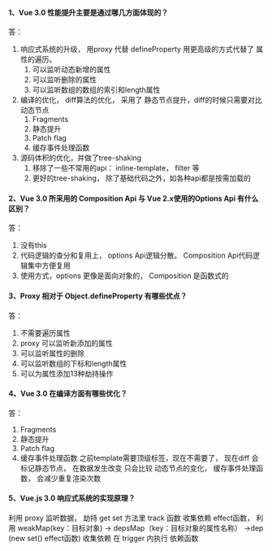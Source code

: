 #### 1、Vue 3.0 性能提升主要是通过哪几方面体现的？

答：
1.  响应式系统的升级， 用proxy 代替 defineProperty  用更高级的方式代替了 属性的遍历。
    1.  可以监听动态新增的属性
    2.  可以监听删除的属性
    3.  可以监听数组的数组的索引和length属性
2.  编译的优化， diff算法的优化， 采用了 静态节点提升，diff的时候只需要对比动态节点
    1.  Fragments
    2.  静态提升
    3.  Patch flag
    4.  缓存事件处理函数
3.  源码体积的优化，并做了tree-shaking
    1.  移除了一些不常用的api： inline-template， filter 等
    2.  更好的tree-shaking， 除了基础代码之外，如各种api都是按需加载的


#### 2、Vue 3.0 所采用的 Composition Api 与 Vue 2.x使用的Options Api 有什么区别？
答：
1.  没有this
2.  代码逻辑的查分和复用上， options Api逻辑分散。 Composition Api代码逻辑集中方便复用
3.  使用方式，options 更像是面向对象的， Composition 是函数式的

#### 3、Proxy 相对于 Object.defineProperty 有哪些优点？
答：
1.  不需要遍历属性
2.  proxy 可以监听新添加的属性
3.  可以监听属性的删除
4.  可以监听数组的下标和length属性
5.  可以为属性添加13种劫持操作

#### 4、Vue 3.0 在编译方面有哪些优化？

答：
1.  Fragments
2.  静态提升
3.  Patch flag
4.  缓存事件处理函数
之前template需要顶级标签，现在不需要了，  现在diff 会标记静态节点， 在数据发生改变 只会比较 动态节点的变化， 缓存事件处理函数， 会减少重复渲染次数

#### 5、Vue.js 3.0 响应式系统的实现原理？
利用 proxy 监听数据， 劫持 get set  方法里 track 函数 收集依赖 effect函数，  利用 weakMap(key：目标对象) -> depsMap（key：目标对象的属性名称） ->dep (new set() effect函数)   收集依赖   在 trigger 内执行 依赖函数